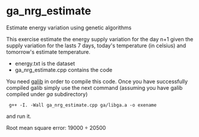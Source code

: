 ga_nrg_estimate
===============

Estimate energy variation using genetic algorithms

This exercise estimate the energy supply variation for the day n+1 given the
supply variation for the lasts 7 days, today's temperature (in celsius) and
tomorrow's estimate temperature.

* energy.txt is the dataset
* ga_nrg_estimate.cpp contains the code

You need [galib](http://lancet.mit.edu/ga/) in order to compile this code. Once you have
successfully compiled galib simply use the next command (assuming you have galib
compiled under *ga* subdirectory)

	 g++ -I. -Wall ga_nrg_estimate.cpp ga/libga.a -o exename

and run it.

Root mean square error: 19000 ÷ 20500
